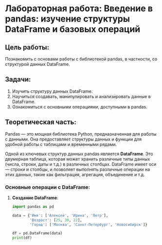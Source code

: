 # Лабораторная работа: Введение в pandas: изучение структуры DataFrame и базовых операций

## Цель работы:
Познакомить с основами работы с библиотекой pandas, в частности, со структурой данных DataFrame.

## Задачи:
1. Изучить структуру данных DataFrame.
2. Научиться создавать, манипулировать и анализировать данные в DataFrame.
3. Ознакомиться с основными операциями, доступными в pandas.

## Теоретическая часть:
Pandas — это мощная библиотека Python, предназначенная для работы с данными. Она предоставляет структуры данных и функции для удобной работы с таблицами и временными рядами.

Одной из ключевых структур данных pandas является **DataFrame**. Это двумерная таблица, которая может хранить различные типы данных (числа, строки, даты и т.д.) в различных столбцах. DataFrame имеет оси — строки и столбцы, и позволяет выполнять различные операции на этих данных, такие как фильтрация, агрегация, объединение и т.д.

### Основные операции с DataFrame:
1. **Создание DataFrame**:
   ```python
   import pandas as pd

   data = {'Имя': ['Алексей', 'Ирина', 'Петр'],
           'Возраст': [25, 30, 22],
           'Город': ['Москва', 'Санкт-Петербург', 'Новосибирск']}

   df = pd.DataFrame(data)
   print(df)
